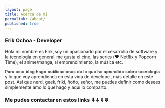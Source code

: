 ```yaml
---
layout: page
title: Acerca de mí
permalink: /about/
published: true
---
```



### Erik Ochoa - Developer

Hola mi nombre es Erik, soy un apasionado por el desarrollo de software y la tecnología en general, me gusta el cine, las series (♥︎ Netflix y Popcorn Time), el anime/manga, el emprendimiento, la música etc.

Para este blog hago publicaciones de lo que he aprendido sobre tecnología y lo que voy aprendiendo en esta vida de developer, más detalle en este post. Así que nerd, geek, friki, ñoño, señor, me puedes definir como desees simplemente amo lo que hago y aquí lo comparto.

### Me pudes contactar en estos links ⬇︎↓⇓⤋
